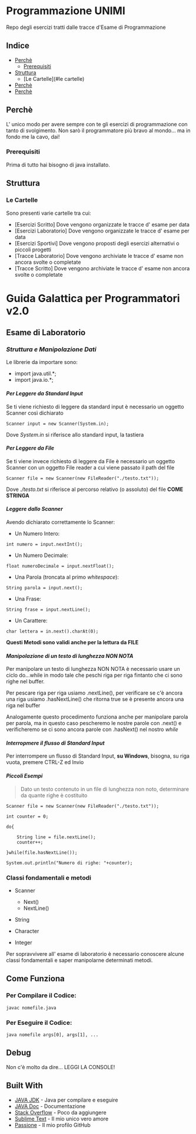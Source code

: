 # Programmazione UNIMI

Repo degli esercizi tratti dalle tracce d'Esame di Programmazione

## Indice

* [Perchè](#perchè)
   * [Prerequisiti](#prerequisiti)
* [Struttura](#struttura)
   * [Le Cartelle](#le cartelle)
* [Perchè](#perchè)
* [Perchè](#perchè)



## Perchè

L' unico modo per avere sempre con te gli esercizi di programmazione con tanto di svolgimento.
Non sarò il programmatore più bravo al mondo... ma in fondo me la cavo, dai!

### Prerequisiti

Prima di tutto hai bisogno di java installato.

## Struttura

### Le Cartelle

Sono presenti varie cartelle tra cui:
* [Esercizi Scritto] Dove vengono organizzate le tracce d' esame per data
* [Esercizi Laboratorio] Dove vengono organizzate le tracce d' esame per data
* [Esercizi Sportivi] Dove vengono proposti degli esercizi alternativi o piccoli progetti
* [Tracce Laboratorio] Dove vengono archiviate le tracce d' esame non ancora svolte o completate
* [Tracce Scritto] Dove vengono archiviate le tracce d' esame non ancora svolte o completate

# Guida Galattica per Programmatori v2.0
## Esame di Laboratorio

### *Struttura e Manipolazione Dati*

Le librerie da importare sono:
* import java.util.*;
* import java.io.*;

#### *Per Leggere da Standard Input*

Se ti viene richiesto di leggere da standard input è necessario un oggetto Scanner così dichiarato

```
Scanner input = new Scanner(System.in);
```

Dove *System.in* si riferisce allo standard input, la tastiera

#### *Per Leggere da File*

Se ti viene invece richiesto di leggere da File è necessario un oggetto Scanner con un oggetto File reader a cui viene passato il path del file

```
Scanner file = new Scanner(new FileReader("./testo.txt"));
```

Dove *./testo.txt* si riferisce al percorso relativo (o assoluto) del file **COME STRINGA**


#### *Leggere dallo Scanner*
Avendo dichiarato correttamente lo Scanner:

* Un Numero Intero: 
```
int numero = input.nextInt();
```

* Un Numero Decimale: 
```
float numeroDecimale = input.nextFloat();
```

* Una Parola (troncata al primo *whitespace*): 
```
String parola = input.next();
```

* Una Frase: 
```
String frase = input.nextLine();
```

* Un Carattere: 
```
char lettera = in.next().charAt(0);
```
**Questi Metodi sono validi anche per la lettura da FILE**

#### *Manipolazione di un testo di lunghezza NON NOTA*

Per manipolare un testo di lunghezza NON NOTA è necessario usare un ciclo do...while in modo tale che peschi riga per riga fintanto che ci sono righe nel buffer.

Per pescare riga per riga usiamo .nextLine(), per verificare se c'è ancora una riga usiamo .hasNextLine() che ritorna true se è presente ancora una riga nel buffer

Analogamente questo procedimento funziona anche per manipolare parola per parola, ma in questo caso pescheremo le nostre parole con .next() e verificheremo se ci sono ancora parole con .hasNext() nel nostro *while*


#### *Interropmere il flusso di Standard Input*

Per interrompere un flusso di Standard Input, **su Windows**, bisogna, su riga vuota, premere CTRL-Z ed Invio

#### *Piccoli Esempi*
> Dato un testo contenuto in un file di lunghezza non noto, determinare da quante righe è costituito

```
Scanner file = new Scanner(new FileReader("./testo.txt"));

int counter = 0;

do{

	String line = file.nextLine();
	counter++;

}while(file.hasNextLine());

System.out.println("Numero di righe: "+counter);

```


### Classi fondamentali e metodi

* Scanner
  - Next()
  - NextLine()

* String
* Character
* Integer


Per sopravvivere all' esame di laboratorio è necessario conoscere alcune classi fondamentali e saper manipolarne determinati metodi.

## Come Funziona

### Per Compilare il Codice:

```
javac nomefile.java
```

### Per Eseguire il Codice:

```
java nomefile args[0], args[1], ...
```


## Debug

Non c'è molto da dire... LEGGI LA CONSOLE!

## Built With

* [JAVA JDK](http://www.oracle.com/technetwork/java/javase/downloads/jdk8-downloads-2133151.html) - Java per compilare e eseguire
* [JAVA Doc](http://www.oracle.com/technetwork/java/javase/documentation/index-137868.html) - Documentazione
* [Stack Overflow](https://stackoverflow.com/) - Poco da aggiungere
* [Sublime Text](https://www.sublimetext.com/) - Il mio unico vero amore
* [Passione](https://github.com/TheUngroundable/) - Il mio profilo GitHub

